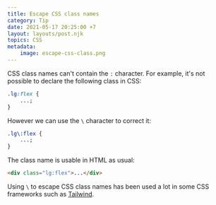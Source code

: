 ```yaml
---
title: Escape CSS class names
category: Tip
date: 2021-05-17 20:25:00 +7
layout: layouts/post.njk
topics: CSS
metadata:
    image: escape-css-class.png
---
```


CSS class names can't contain the `:` character. For example, it's not possible to declare the following class in CSS:

```css
.lg:flex {
    ...;
}
```

However we can use the `\` character to correct it:

```css
.lg\:flex {
    ...;
}
```

The class name is usable in HTML as usual:

```html
<div class="lg:flex">...</div>
```

Using `\` to escape CSS class names has been used a lot in some CSS frameworks such as [Tailwind](https://tailwindcss.com).
